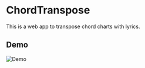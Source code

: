 # ChordTranspose

This is a web app to transpose chord charts with lyrics.

## Demo
![Demo](https://github.com/thompsond/ChordTranspose/assets/8551301/f214a8b3-b219-468a-9ff8-35ad4e9460b2)
